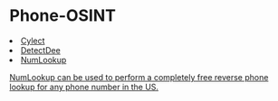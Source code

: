 # Phone-OSINT
 <li><a href="https://cylect.io/">Cylect</a></li>
 <li><a href="https://github.com/piaolin/DetectDee">DetectDee</a></li>
 <li><a href="https://www.numlookup.com/">NumLookup</li>
  <p>NumLookup can be used to perform a completely free reverse phone lookup for any phone number in the US.</p>
 
